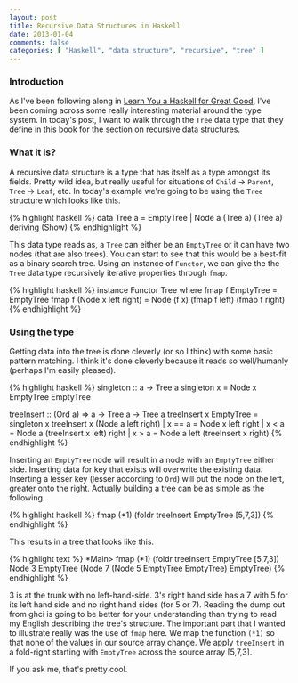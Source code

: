 ```yaml
---
layout: post
title: Recursive Data Structures in Haskell
date: 2013-01-04
comments: false
categories: [ "Haskell", "data structure", "recursive", "tree" ]
---
```


### Introduction

As I've been following along in [Learn You a Haskell for Great Good](http://learnyouahaskell.com/), I've been coming across some really interesting material around the type system. In today's post, I want to walk through the `Tree` data type that they define in this book for the section on recursive data structures.

### What it is?

A recursive data structure is a type that has itself as a type amongst its fields. Pretty wild idea, but really useful for situations of `Child` -> `Parent`, `Tree` -> `Leaf`, etc. In today's example we're going to be using the `Tree` structure which looks like this.

{% highlight haskell %}
data Tree a = EmptyTree | Node a (Tree a) (Tree a)
  deriving (Show)
{% endhighlight %}

This data type reads as, a `Tree` can either be an `EmptyTree` or it can have two nodes (that are also trees). You can start to see that this would be a best-fit as a binary search tree. Using an instance of `Functor`, we can give the the `Tree` data type recursively iterative properties through `fmap`.

{% highlight haskell %}
instance Functor Tree where
  fmap f EmptyTree = EmptyTree
  fmap f (Node x left right) = Node (f x) (fmap f left) (fmap f right)
{% endhighlight %} 

### Using the type

Getting data into the tree is done cleverly (or so I think) with some basic pattern matching. I think it's done cleverly because it reads so well/humanly (perhaps I'm easily pleased).

{% highlight haskell %}
singleton :: a -> Tree a
singleton x = Node x EmptyTree EmptyTree

treeInsert :: (Ord a) => a -> Tree a -> Tree a
treeInsert x EmptyTree = singleton x
treeInsert x (Node a left right)
   | x == a = Node x left right
   | x < a  = Node a (treeInsert x left) right
   | x > a  = Node a left (treeInsert x right)
{% endhighlight %}

Inserting an `EmptyTree` node will result in a node with an `EmptyTree` either side. Inserting data for key that exists will overwrite the existing data. Inserting a lesser key (lesser according to `Ord`) will put the node on the left, greater onto the right. Actually building a tree can be as simple as the following.

{% highlight haskell %}
fmap (*1) (foldr treeInsert EmptyTree [5,7,3])
{% endhighlight %}

This results in a tree that looks like this.

{% highlight text %}
*Main> fmap (*1) (foldr treeInsert EmptyTree [5,7,3])
Node 3 EmptyTree (Node 7 (Node 5 EmptyTree EmptyTree) EmptyTree)
{% endhighlight %}

3 is at the trunk with no left-hand-side. 3's right hand side has a 7 with 5 for its left hand side and no right hand sides (for 5 or 7). Reading the dump out from ghci is going to be better for your understanding than trying to read my English describing the tree's structure. The important part that I wanted to illustrate really was the use of `fmap` here. We map the function `(*1)` so that none of the values in our source array change. We apply `treeInsert` in a fold-right starting with `EmptyTree` across the source array [5,7,3].

If you ask me, that's pretty cool.
